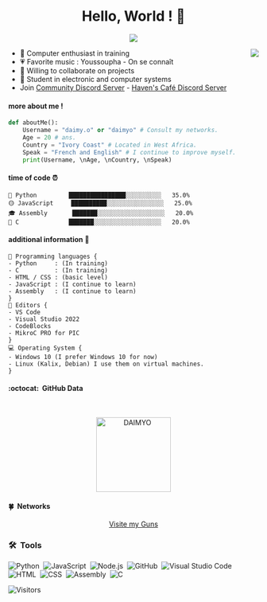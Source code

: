 <p align="center">
  <h1 align="center">Hello, World ! 👋</h1>
</p>
<p align="center">
  <a align="center" href="https://github.com/DenverCoder1/readme-typing-svg"><img src="https://readme-typing-svg.herokuapp.com?&font=IBM+Plex+Sans&color=F72EE2&size=25&lines=Welcome+to+my+GitHub+Profile!;" /></a>
</p>
<img align="right" src="https://media.giphy.com/media/M9gbBd9nbDrOTu1Mqx/giphy.gif">
<ul>
<li>🔭 Computer enthusiast in training</li>
<li>💗 Favorite music : Youssoupha - On se connaît</li>
<li>👯 Willing to collaborate on projects</li>
<li>👾 Student in electronic and computer systems</li>
  <li> Join <a href="https://discord.gg/ba9D9vaYUd">Community Discord Server</a> - <a href="https://discord.gg/ba9D9vaYUd">Haven's Café Discord Server</a></li>
</ul>

#### more about me !
```py
def aboutMe():
    Username = "daimy.o" or "daimyo" # Consult my networks.
    Age = 20 # ans.
    Country = "Ivory Coast" # Located in West Africa.
    Speak = "French and English" # I continue to improve myself.
    print(Username, \nAge, \nCountry, \nSpeak)
```

#### time of code ⏰
```text
🐍 Python         ████████████████░░░░░░░░░░   35.0% 
🟡 JavaScript     ██████████░░░░░░░░░░░░░░░░   25.0% 
🎓 Assembly       ███████░░░░░░░░░░░░░░░░░░░   20.0%  
🦠 C              ███████░░░░░░░░░░░░░░░░░░░   20.0% 
```

#### additional information 📁
```Js
🧩 Programming languages {
- Python     : (In training)
- C          : (In training)
- HTML / CSS : (basic level)
- JavaScript : (I continue to learn)
- Assembly   : (I continue to learn)
}
📝 Editors {
- VS Code
- Visual Studio 2022
- CodeBlocks
- MikroC PRO for PIC
}
💻 Operating System {
- Windows 10 (I prefer Windows 10 for now)
- Linux (Kalix, Debian) I use them on virtual machines.
}
```


#### :octocat: &nbsp;GitHub Data

<br />
<p align="center">
  <img align="center" height="150em" src="https://github-readme-streak-stats.herokuapp.com/?user=daimy.o&theme=onedarkr" alt="DAIMYO" />
</p>


#### 🍀 &nbsp;Networks

<p align="center">
<a href="https://guns.lol/daimy.o">Visite my Guns</a>

### 🛠 &nbsp;Tools

![Python](https://img.shields.io/badge/-Python-05122A?style=flat&logo=python)&nbsp;
![JavaScript](https://img.shields.io/badge/-JavaScript-05122A?style=flat&logo=javascript)&nbsp;
![Node.js](https://img.shields.io/badge/-Node.js-05122A?style=flat&logo=node.js)&nbsp;
![GitHub](https://img.shields.io/badge/-GitHub-05122A?style=flat&logo=github)&nbsp;
![Visual Studio Code](https://img.shields.io/badge/-Visual%20Studio%20Code-05122A?style=flat&logo=visual-studio-code&logoColor=007ACC)&nbsp;
![HTML](https://img.shields.io/badge/-HTML-05122A?style=flat&logo=HTML5)&nbsp;
![CSS](https://img.shields.io/badge/-CSS-05122A?style=flat&logo=CSS3&logoColor=1572B6)&nbsp;
![Assembly](https://img.shields.io/badge/-Assembly-05122A?style=flat&logo=Assembly)&nbsp;
![C](https://img.shields.io/badge/-c-05122A?style=flat&logo=c)&nbsp;

![Visitors](https://api.visitorbadge.io/api/visitors?path=https%3A%2F%2Fgithub.com%2FSeenKid&label=Views&labelColor=%23ff2233&countColor=%2334af7a)
